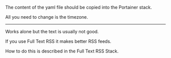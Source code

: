 The content of the yaml file should be copied into the Portainer stack.

All you need to change is the timezone.

***

Works alone but the text is usually not good.

If you use Full Text RSS it makes better RSS feeds.

How to do this is described in the Full Text RSS Stack.